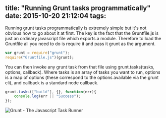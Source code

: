 title: "Running Grunt tasks programmatically"
date: 2015-10-20 21:12:04
tags:
---

Running grunt tasks programmatically is extremely simple but it's not obvious how to go about it at first. The key is the fact that the Gruntfile.js is just an ordinary javascript file which exports a module. Therefore to load the Gruntfile all you need to do is require it and pass it grunt as the argument.

```js
var grunt = require("grunt");
require("Gruntfile.js")(grunt);
```

You can then invoke any grunt task from that file using grunt.tasks(tasks, options, callback). Where tasks is an array of tasks you want to run, options is a map of options (these correspond to the options available via the grunt cli), and callback is a standard node callback.

```js
grunt.tasks(["build"], {}, function(err){
	console.log(err || "Success");
});
```

![Grunt - The Javascript Task Runner](/css/images/grunt.png "Grunt")